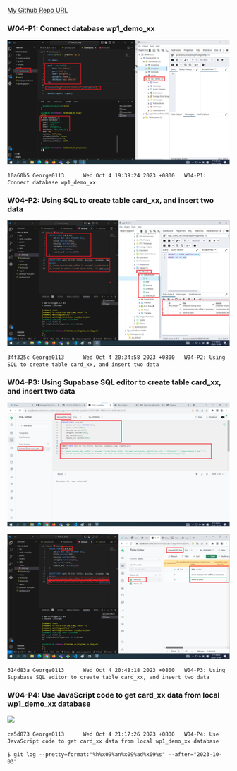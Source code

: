 [My Github Repo URL](https://github.com/George0113/1121-wp1-demo-211410542.git)

### W04-P1: Connect database wp1_demo_xx

![](w04-p1.png)

```
10a60b5 George0113      Wed Oct 4 19:39:24 2023 +0800   W04-P1: Connect database wp1_demo_xx
```

### W04-P2: Using SQL to create table card_xx, and insert two data

![](w04-p2.png)

```
34f325c George0113      Wed Oct 4 20:34:58 2023 +0800   W04-P2: Using SQL to create table card_xx, and insert two data
```

### W04-P3: Using Supabase SQL editor to create table card_xx, and insert two data

![](w04-p3-1.png)

![](w04-p3-2.png)

```
314d83a George0113      Wed Oct 4 20:48:18 2023 +0800   W04-P3: Using Supabase SQL editor to create table card_xx, and insert two data
```

### W04-P4: Use JavaScript code to get card_xx data from local wp1_demo_xx database

![](w04_p4.png)

```
ca5d873 George0113      Wed Oct 4 21:17:26 2023 +0800   W04-P4: Use JavaScript code to get card_xx data from local wp1_demo_xx database
```

```
$ git log --pretty=format:"%h%x09%an%x09%ad%x09%s" --after="2023-10-03"

```
